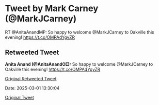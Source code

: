 # Tweet by Mark Carney (@MarkJCarney)

RT @AnitaAnandMP: So happy to welcome @MarkJCarney to Oakville this evening! https://t.co/OMPAdYgvZR

## Retweeted Tweet

**Anita Anand (@AnitaAnandOE):** So happy to welcome @MarkJCarney to Oakville this evening! https://t.co/OMPAdYgvZR

[Original Retweeted Tweet](https://x.com/AnitaAnandOE/status/1895680526088077781)

Date: 2025-03-01 13:30:04

[Original Tweet](https://x.com/MarkJCarney/status/1895828889035030946)
